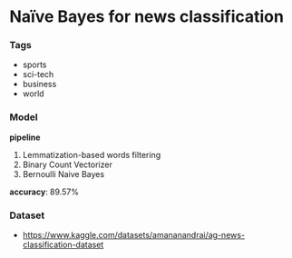 # Naïve Bayes for news classification

### Tags

* sports
* sci-tech
* business
* world

### Model

**pipeline**

1. Lemmatization-based words filtering
1. Binary Count Vectorizer
1. Bernoulli Naive Bayes

**accuracy**: 89.57%

### Dataset

* https://www.kaggle.com/datasets/amananandrai/ag-news-classification-dataset
